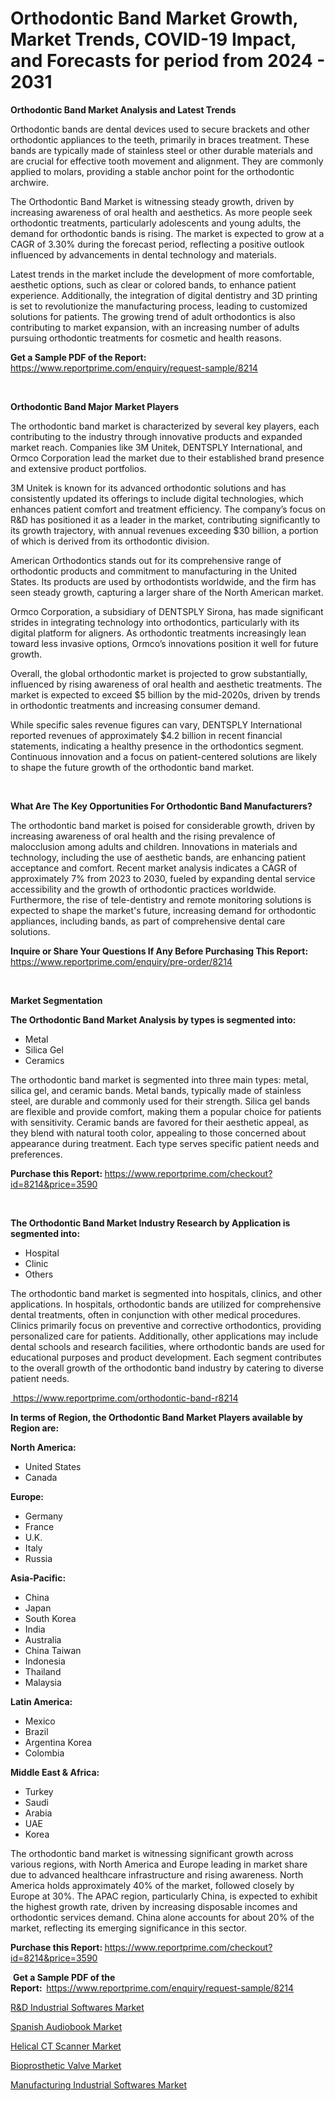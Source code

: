 <p><h1>Orthodontic Band Market Growth, Market Trends, COVID-19 Impact, and Forecasts for period from 2024 - 2031</h1></p><p><strong>Orthodontic Band Market Analysis and Latest Trends</strong></p>
<p><p>Orthodontic bands are dental devices used to secure brackets and other orthodontic appliances to the teeth, primarily in braces treatment. These bands are typically made of stainless steel or other durable materials and are crucial for effective tooth movement and alignment. They are commonly applied to molars, providing a stable anchor point for the orthodontic archwire.</p><p>The Orthodontic Band Market is witnessing steady growth, driven by increasing awareness of oral health and aesthetics. As more people seek orthodontic treatments, particularly adolescents and young adults, the demand for orthodontic bands is rising. The market is expected to grow at a CAGR of 3.30% during the forecast period, reflecting a positive outlook influenced by advancements in dental technology and materials.</p><p>Latest trends in the market include the development of more comfortable, aesthetic options, such as clear or colored bands, to enhance patient experience. Additionally, the integration of digital dentistry and 3D printing is set to revolutionize the manufacturing process, leading to customized solutions for patients. The growing trend of adult orthodontics is also contributing to market expansion, with an increasing number of adults pursuing orthodontic treatments for cosmetic and health reasons.</p></p>
<p><strong>Get a Sample PDF of the Report:&nbsp;</strong> <a href="https://www.reportprime.com/enquiry/request-sample/8214?utm_campaign=57&utm_medium=2&utm_source=Github&utm_content=ia&utm_term=28112024&utm_id=orthodontic-band">https://www.reportprime.com/enquiry/request-sample/8214</a></p>
<p>&nbsp;</p>
<p><strong>Orthodontic Band Major Market Players</strong></p>
<p><p>The orthodontic band market is characterized by several key players, each contributing to the industry through innovative products and expanded market reach. Companies like 3M Unitek, DENTSPLY International, and Ormco Corporation lead the market due to their established brand presence and extensive product portfolios.</p><p>3M Unitek is known for its advanced orthodontic solutions and has consistently updated its offerings to include digital technologies, which enhances patient comfort and treatment efficiency. The company’s focus on R&D has positioned it as a leader in the market, contributing significantly to its growth trajectory, with annual revenues exceeding $30 billion, a portion of which is derived from its orthodontic division.</p><p>American Orthodontics stands out for its comprehensive range of orthodontic products and commitment to manufacturing in the United States. Its products are used by orthodontists worldwide, and the firm has seen steady growth, capturing a larger share of the North American market.</p><p>Ormco Corporation, a subsidiary of DENTSPLY Sirona, has made significant strides in integrating technology into orthodontics, particularly with its digital platform for aligners. As orthodontic treatments increasingly lean toward less invasive options, Ormco’s innovations position it well for future growth.</p><p>Overall, the global orthodontic market is projected to grow substantially, influenced by rising awareness of oral health and aesthetic treatments. The market is expected to exceed $5 billion by the mid-2020s, driven by trends in orthodontic treatments and increasing consumer demand.</p><p>While specific sales revenue figures can vary, DENTSPLY International reported revenues of approximately $4.2 billion in recent financial statements, indicating a healthy presence in the orthodontics segment. Continuous innovation and a focus on patient-centered solutions are likely to shape the future growth of the orthodontic band market.</p></p>
<p>&nbsp;</p>
<p><strong>What Are The Key Opportunities For Orthodontic Band Manufacturers?</strong></p>
<p><p>The orthodontic band market is poised for considerable growth, driven by increasing awareness of oral health and the rising prevalence of malocclusion among adults and children. Innovations in materials and technology, including the use of aesthetic bands, are enhancing patient acceptance and comfort. Recent market analysis indicates a CAGR of approximately 7% from 2023 to 2030, fueled by expanding dental service accessibility and the growth of orthodontic practices worldwide. Furthermore, the rise of tele-dentistry and remote monitoring solutions is expected to shape the market's future, increasing demand for orthodontic appliances, including bands, as part of comprehensive dental care solutions.</p></p>
<p><strong>Inquire or Share Your Questions If Any Before Purchasing This Report:</strong> <a href="https://www.reportprime.com/enquiry/pre-order/8214?utm_campaign=57&utm_medium=2&utm_source=Github&utm_content=ia&utm_term=28112024&utm_id=orthodontic-band">https://www.reportprime.com/enquiry/pre-order/8214</a></p>
<p>&nbsp;</p>
<p><strong>Market Segmentation</strong></p>
<p><strong>The Orthodontic Band Market Analysis by types is segmented into:</strong></p>
<p><ul><li>Metal</li><li>Silica Gel</li><li>Ceramics</li></ul></p>
<p><p>The orthodontic band market is segmented into three main types: metal, silica gel, and ceramic bands. Metal bands, typically made of stainless steel, are durable and commonly used for their strength. Silica gel bands are flexible and provide comfort, making them a popular choice for patients with sensitivity. Ceramic bands are favored for their aesthetic appeal, as they blend with natural tooth color, appealing to those concerned about appearance during treatment. Each type serves specific patient needs and preferences.</p></p>
<p><strong>Purchase this Report:&nbsp;</strong><a href="https://www.reportprime.com/checkout?id=8214&price=3590&utm_campaign=57&utm_medium=2&utm_source=Github&utm_content=ia&utm_term=28112024&utm_id=orthodontic-band">https://www.reportprime.com/checkout?id=8214&price=3590</a></p>
<p>&nbsp;</p>
<p><strong>The Orthodontic Band Market Industry Research by Application is segmented into:</strong></p>
<p><ul><li>Hospital</li><li>Clinic</li><li>Others</li></ul></p>
<p><p>The orthodontic band market is segmented into hospitals, clinics, and other applications. In hospitals, orthodontic bands are utilized for comprehensive dental treatments, often in conjunction with other medical procedures. Clinics primarily focus on preventive and corrective orthodontics, providing personalized care for patients. Additionally, other applications may include dental schools and research facilities, where orthodontic bands are used for educational purposes and product development. Each segment contributes to the overall growth of the orthodontic band industry by catering to diverse patient needs.</p></p>
<p><a href="https://www.reportprime.com/orthodontic-band-r8214?utm_campaign=57&utm_medium=2&utm_source=Github&utm_content=ia&utm_term=28112024&utm_id=orthodontic-band">&nbsp;https://www.reportprime.com/orthodontic-band-r8214</a></p>
<p><strong>In terms of Region, the Orthodontic Band Market Players available by Region are:</strong></p>
<p>
    <p> <strong> North America: </strong>
        <ul>
            <li>United States</li>
            <li>Canada</li>
        </ul>
        </p> 
    <p> <strong> Europe: </strong>
        <ul>
            <li>Germany</li>
            <li>France</li>
            <li>U.K.</li>
            <li>Italy</li>
            <li>Russia</li>
        </ul>
        </p> 
    <p> <strong> Asia-Pacific: </strong>
        <ul>
            <li>China</li>
            <li>Japan</li>
            <li>South Korea</li>
            <li>India</li>
            <li>Australia</li>
            <li>China Taiwan</li>
            <li>Indonesia</li>
            <li>Thailand</li>
            <li>Malaysia</li>
        </ul>
        </p> 
    <p> <strong> Latin America: </strong>
        <ul>
            <li>Mexico</li>
            <li>Brazil</li>
            <li>Argentina Korea</li>
            <li>Colombia</li>
        </ul>
        </p> 
    <p> <strong> Middle East & Africa: </strong>
        <ul>
            <li>Turkey</li>
            <li>Saudi</li>
            <li>Arabia</li>
            <li>UAE</li>
            <li>Korea</li>
        </ul>
    </p>
    </p>
<p><p>The orthodontic band market is witnessing significant growth across various regions, with North America and Europe leading in market share due to advanced healthcare infrastructure and rising awareness. North America holds approximately 40% of the market, followed closely by Europe at 30%. The APAC region, particularly China, is expected to exhibit the highest growth rate, driven by increasing disposable incomes and orthodontic services demand. China alone accounts for about 20% of the market, reflecting its emerging significance in this sector.</p></p>
<p><strong>Purchase this Report: </strong><a href="https://www.reportprime.com/checkout?id=8214&price=3590&utm_campaign=57&utm_medium=2&utm_source=Github&utm_content=ia&utm_term=28112024&utm_id=orthodontic-band">https://www.reportprime.com/checkout?id=8214&price=3590</a></p>
<p>&nbsp;<strong>Get a Sample PDF of the Report:&nbsp;&nbsp;</strong><a href="https://www.reportprime.com/enquiry/request-sample/8214?utm_campaign=57&utm_medium=2&utm_source=Github&utm_content=ia&utm_term=28112024&utm_id=orthodontic-band">https://www.reportprime.com/enquiry/request-sample/8214</a></p>
<p><strong></strong></p>
<p><p><a href="https://issuu.com/reportprime-2/docs/rd-industrial-softwares-market-size_0f3664782118b5?utm_campaign=57&utm_medium=2&utm_source=Github&utm_content=ia&utm_term=28112024&utm_id=orthodontic-band">R&D Industrial Softwares Market</a></p><p><a href="https://www.linkedin.com/pulse/spanish-audiobook-market-progressan-anticipated-compound-zqnpe?utm_campaign=57&utm_medium=2&utm_source=Github&utm_content=ia&utm_term=28112024&utm_id=orthodontic-band">Spanish Audiobook Market</a></p><p><a href="https://github.com/AshrafKhan865/Market-Research-Report-List-1/blob/main/helical-ct-scanner-market.md?utm_campaign=57&utm_medium=2&utm_source=Github&utm_content=ia&utm_term=28112024&utm_id=orthodontic-band">Helical CT Scanner Market</a></p><p><a href="https://github.com/gullattedenna/Market-Research-Report-List-1/blob/main/bioprosthetic-valve-market.md?utm_campaign=57&utm_medium=2&utm_source=Github&utm_content=ia&utm_term=28112024&utm_id=orthodontic-band">Bioprosthetic Valve Market</a></p><p><a href="https://issuu.com/reportprime-2/docs/manufacturing-industrial-softwares-_d1593bbdc277af?utm_campaign=57&utm_medium=2&utm_source=Github&utm_content=ia&utm_term=28112024&utm_id=orthodontic-band">Manufacturing Industrial Softwares Market</a></p></p>